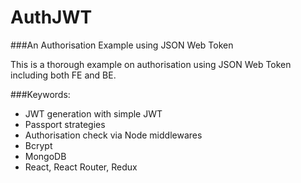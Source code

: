# AuthJWT
###An Authorisation Example using JSON Web Token

This is a thorough example on authorisation using JSON Web Token including both FE and BE.

###Keywords:
- JWT generation with simple JWT
- Passport strategies
- Authorisation check via Node middlewares
- Bcrypt
- MongoDB
- React, React Router, Redux
